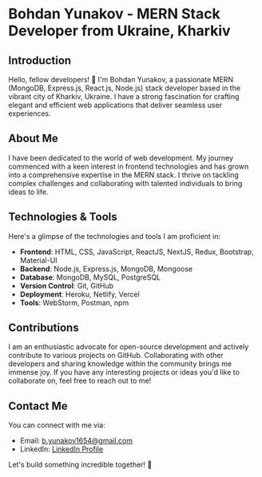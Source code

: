 # Bohdan Yunakov - MERN Stack Developer from Ukraine, Kharkiv

## Introduction

Hello, fellow developers! 👋 I'm Bohdan Yunakov, a passionate MERN (MongoDB, Express.js, React.js, Node.js) stack developer based in the vibrant city of Kharkiv, Ukraine. I have a strong fascination for crafting elegant and efficient web applications that deliver seamless user experiences.

## About Me

I have been dedicated to the world of web development. My journey commenced with a keen interest in frontend technologies and has grown into a comprehensive expertise in the MERN stack. I thrive on tackling complex challenges and collaborating with talented individuals to bring ideas to life.

## Technologies & Tools

Here's a glimpse of the technologies and tools I am proficient in:

- **Frontend**: HTML, CSS, JavaScript, ReactJS, NextJS, Redux, Bootstrap, Material-UI
- **Backend**: Node.js, Express.js, MongoDB, Mongoose
- **Database**: MongoDB, MySQL, PostgreSQL
- **Version Control**: Git, GitHub
- **Deployment**: Heroku, Netlify, Vercel
- **Tools**: WebStorm, Postman, npm

## Contributions

I am an enthusiastic advocate for open-source development and actively contribute to various projects on GitHub. Collaborating with other developers and sharing knowledge within the community brings me immense joy. If you have any interesting projects or ideas you'd like to collaborate on, feel free to reach out to me!

## Contact Me

You can connect with me via:
- Email: b.yunakov1654@gmail.com
- LinkedIn: [LinkedIn Profile]([https://www.linkedin.com/in/yourusername](https://www.linkedin.com/in/bohdan-yunakov-1949851a2/))

Let's build something incredible together! 🚀

